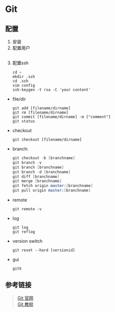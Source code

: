 # Git
## 配置
1. 安装
1. 配置用户
    ``` shell

    ```
1. 配置ssh
    ``` shell
    cd ~
    mkdir .ssh
    cd .ssh
    vim config
    ssh-keygen -t rsa -C 'your content'
    ```

* file/dir
    ```
    git add [filename/dirname]
    git rm [filename/dirname]
    git commit [filename/dirname] -m ["comment"]
    git status
    ```

* checkout
    ```
    git checkout [filename/dirname]
    ```

* branch:
    ``` s
    git checkout -b [branchname]
    git branch -v 
    git branch [branchname]
    git branch -d [branchname]
    git diff [branchname]
    git merge [branchname]
    git fetch origin master:[branchname]
    git pull origin master:[branchname]
    ```

* remote
    ```
    git remote -v
    ```

* log
    ```
    git log
    git reflog
    ```

* version switch
    ```
    git reset --hard [versionid]
    ```

* gui
    ```
    gitk
    ```

## 参考链接
> [Git 官网](https://git-scm.com/)  
> [Git 教程](https://www.liaoxuefeng.com/wiki/0013739516305929606dd18361248578c67b8067c8c017b000)